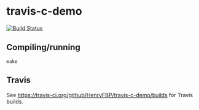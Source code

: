 # travis-c-demo

[![Build Status](https://travis-ci.org/HenryFBP/travis-c-demo.svg?branch=main)](https://travis-ci.org/HenryFBP/travis-c-demo)

## Compiling/running

    make

## Travis

See <https://travis-ci.org/github/HenryFBP/travis-c-demo/builds> for Travis builds.